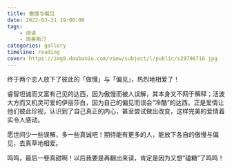 ```yaml
---
title: 傲慢与偏见
date: 2022-03-31 19:00:00
tags:
    - 阅读
    - 简奥斯汀
categories: gallery
timeline: reading
cover: https://img9.doubanio.com/view/subject/l/public/s29786716.jpg
---
```


终于两个恋人放下了彼此的「做慢」与「偏见」，热烈地相爱了！

睿智坦诚而又富有己见的达西，因为傲慢而被人误解，其本身又不网于解释；活波大方而又机灵可爱的伊丽莎白，因为自己的偏见而误会“冷酷”的达西。正是爱情让他们彼此珍视，认识到了自己真正的内心，甚至尝试做出改变，这样完美的爱情着实令人感动。

愿世间少一些误解，多一些真诚吧！期待能有更多的人，能放下各自的傲慢与偏见，去真草地相爱。

鸣鸣，最后一卷真甜啊！以后我要是再翻出来读，肯定是因为又想“磕糖”了鸣鸣！
